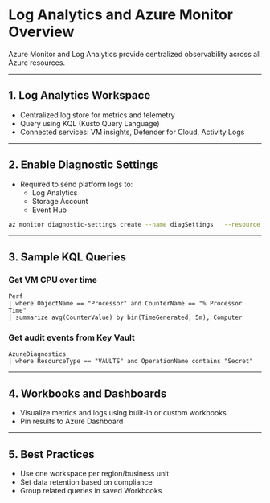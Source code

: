 
# Log Analytics and Azure Monitor Overview

Azure Monitor and Log Analytics provide centralized observability across all Azure resources.

---

## 1. Log Analytics Workspace

- Centralized log store for metrics and telemetry
- Query using KQL (Kusto Query Language)
- Connected services: VM insights, Defender for Cloud, Activity Logs

---

## 2. Enable Diagnostic Settings

- Required to send platform logs to:
  - Log Analytics
  - Storage Account
  - Event Hub

```bash
az monitor diagnostic-settings create --name diagSettings   --resource <resource-id>   --workspace <log-analytics-id>   --logs '[{"category":"AllLogs","enabled":true}]'
```

---

## 3. Sample KQL Queries

### Get VM CPU over time
```kql
Perf
| where ObjectName == "Processor" and CounterName == "% Processor Time"
| summarize avg(CounterValue) by bin(TimeGenerated, 5m), Computer
```

### Get audit events from Key Vault
```kql
AzureDiagnostics
| where ResourceType == "VAULTS" and OperationName contains "Secret"
```

---

## 4. Workbooks and Dashboards

- Visualize metrics and logs using built-in or custom workbooks
- Pin results to Azure Dashboard

---

## 5. Best Practices

- Use one workspace per region/business unit
- Set data retention based on compliance
- Group related queries in saved Workbooks
